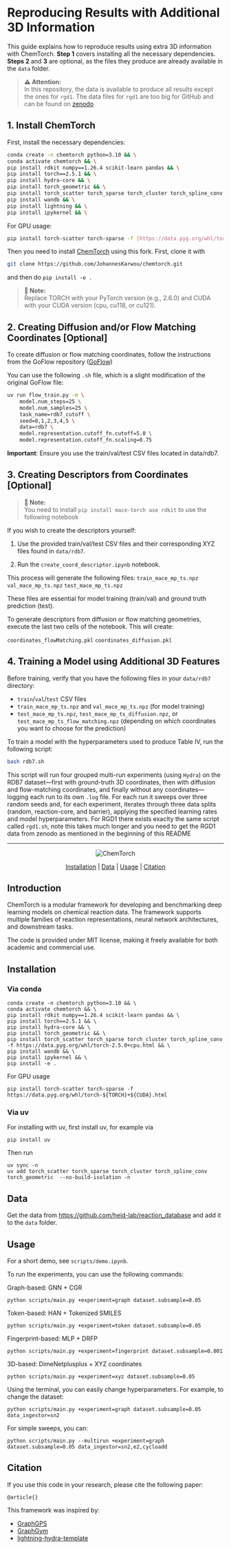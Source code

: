 # Reproducing Results with Additional 3D Information

This guide explains how to reproduce results using extra 3D information with ChemTorch. **Step 1** covers installing all the necessary dependencies. **Steps 2** and **3** are optional, as the files they produce are already available in the `data` folder.


> **⚠️ Attention:**  
> In this repository, the data is available to produce all results except the ones for `rgd1`. The data files for `rgd1` are too big for GitHub and can be found on [zenodo](https://zenodo.org/records/15488056)


## 1. Install ChemTorch

First, install the necessary dependencies: 


```bash
conda create -n chemtorch python=3.10 && \
conda activate chemtorch && \
pip install rdkit numpy==1.26.4 scikit-learn pandas && \
pip install torch==2.5.1 && \
pip install hydra-core && \
pip install torch_geometric && \
pip install torch_scatter torch_sparse torch_cluster torch_spline_conv -f https://data.pyg.org/whl/torch-2.5.0+cpu.html && \
pip install wandb && \
pip install lightning && \
pip install ipykernel && \
```

For GPU usage:
```bash
pip install torch-scatter torch-sparse -f [https://data.pyg.org/whl/torch-$](https://data.pyg.org/whl/torch-$){TORCH}+${CUDA}.html
```

Then you need to install [ChemTorch](https://github.com/heid-lab/chemtorch) using this fork. First, clone it with
```bash
git clone https://github.com/JohannesKarwou/chemtorch.git
``` 
and then do `pip install -e .`

> **📝 Note:**  
> Replace TORCH with your PyTorch version (e.g., 2.6.0) and CUDA with your CUDA version (cpu, cu118, or cu121).

## 2. Creating Diffusion and/or Flow Matching Coordinates [Optional]

To create diffusion or flow matching coordinates, follow the instructions from the GoFlow repository ([GoFlow](https://github.com/heid-lab/goflow))

You can use the following `.sh` file, which is a slight modification of the original GoFlow file:

```bash
uv run flow_train.py -m \
    model.num_steps=25 \
    model.num_samples=25 \
    task_name=rdb7_cutoff \
    seed=0,1,2,3,4,5 \
    data=rdb7 \
    model.representation.cutoff_fn.cutoff=5.0 \
    model.representation.cutoff_fn.scaling=0.75
```
**Important**: Ensure you use the train/val/test CSV files located in data/rdb7.

## 3. Creating Descriptors from Coordinates [Optional]

> **📝 Note:**  
> You need to install `pip install mace-torch ase rdkit` to use the following notebook


If you wish to create the descriptors yourself:

  1.  Use the provided train/val/test CSV files and their corresponding XYZ files found in `data/rdb7`.

   2.  Run the `create_coord_descriptor.ipynb` notebook.

This process will generate the following files:
`train_mace_mp_ts.npz`
`val_mace_mp_ts.npz`
`test_mace_mp_ts.npz`

These files are essential for model training (train/val) and ground truth prediction (test).

To generate descriptors from diffusion or flow matching geometries, execute the last two cells of the notebook. This will create:

`coordinates_flowMatching.pkl`
`coordinates_diffusion.pkl`

## 4. Training a Model using Additional 3D Features

Before training, verify that you have the following files in your `data/rdb7` directory:

* `train`/`val`/`test` CSV files
* `train_mace_mp_ts.npz` and `val_mace_mp_ts.npz` (for model training)
* `test_mace_mp_ts.npz`, `test_mace_mp_ts_diffusion.npz`, or `test_mace_mp_ts_flow_matching.npz` (depending on which coordinates you want to choose for the prediction)

To train a model with the hyperparameters used to produce Table IV, run the following script:

```bash
bash rdb7.sh
```

This script will run four grouped multi-run experiments (using `Hydra`) on the RDB7 dataset—first with ground-truth 3D coordinates, then with diffusion and flow-matching coordinates, and finally without any coordinates—logging each run to its own `.log` file. For each run it sweeps over three random seeds and, for each experiment, iterates through three data splits (random, reaction-core, and barrier), applying the specified learning rates and model hyperparameters. For RGD1 there exists exaclty the same script called `rgd1.sh`, note this takes much longer and you need to get the RGD1 data from zenodo as mentioned in the beginning of this README


-------------------------------

<div align="center">

![ChemTorch](images/chemtorch.png)

[Installation](#installation) | [Data](#data) | [Usage](#usage) | [Citation](#citation)

</div>

## Introduction

ChemTorch is a modular framework for developing and benchmarking deep learning models on chemical reaction data. The framework supports multiple families of reaction representations, neural network architectures, and downstream tasks.

The code is provided under MIT license, making it freely available for both academic and commercial use.

## Installation

### Via conda

```
conda create -n chemtorch python=3.10 && \
conda activate chemtorch && \
pip install rdkit numpy==1.26.4 scikit-learn pandas && \
pip install torch==2.5.1 && \
pip install hydra-core && \
pip install torch_geometric && \
pip install torch_scatter torch_sparse torch_cluster torch_spline_conv -f https://data.pyg.org/whl/torch-2.5.0+cpu.html && \
pip install wandb && \
pip install ipykernel && \
pip install -e .
```

For GPU usage
```
pip install torch-scatter torch-sparse -f https://data.pyg.org/whl/torch-${TORCH}+${CUDA}.html
```

### Via uv

For installing with uv, first install uv, for example via
```
pip install uv
```

Then run
```
uv sync -n
uv add torch_scatter torch_sparse torch_cluster torch_spline_conv torch_geometric  --no-build-isolation -n
```

## Data

Get the data from https://github.com/heid-lab/reaction_database and add it to the `data` folder.

## Usage

For a short demo, see `scripts/demo.ipynb`.

To run the experiments, you can use the following commands:

Graph-based: GNN + CGR
```
python scripts/main.py +experiment=graph dataset.subsample=0.05
```
Token-based: HAN + Tokenized SMILES
```
python scripts/main.py +experiment=token dataset.subsample=0.05
```
Fingerprint-based: MLP + DRFP
```
python scripts/main.py +experiment=fingerprint dataset.subsample=0.001
```
3D-based: DimeNetplusplus + XYZ coordinates
```
python scripts/main.py +experiment=xyz dataset.subsample=0.05
```

Using the terminal, you can easily change hyperparameters. For example, to change the dataset:
``` 
python scripts/main.py +experiment=graph dataset.subsample=0.05 data_ingestor=sn2
```

For simple sweeps, you can:
```
python scripts/main.py --multirun +experiment=graph dataset.subsample=0.05 data_ingestor=sn2,e2,cycloadd
```

## Citation
If you use this code in your research, please cite the following paper:

```
@article{}
```

This framework was inspired by:
- [GraphGPS](https://github.com/rampasek/GraphGPS/tree/main)
- [GraphGym](https://github.com/snap-stanford/GraphGym)
- [lightning-hydra-template](https://github.com/ashleve/lightning-hydra-template)

